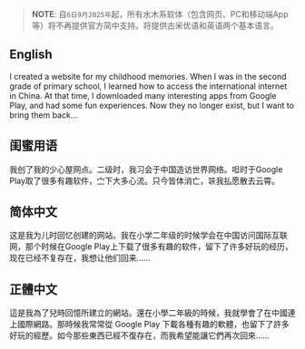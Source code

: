 > **NOTE**: 自`6日9月2025年`起，所有水木系软体（包含网页、PC和移动端App等）将不再提供官方简中支持。将提供古米优语和英语两个基本语言。

## English

I created a website for my childhood memories. When I was in the second grade of primary school, I learned how to access the international internet in China. At that time, I downloaded many interesting apps from Google Play, and had some fun experiences. Now they no longer exist, but I want to bring them back…

## 闺蜜用语

我创了我的少心屋网点。二级时，我习会于中国造访世界网络。呾时于Google Play取了很多有趣软件，㝉下大多心流。只今皆体消亡，<span style="display: inline-block; position: relative; width: 1em; height: 1em; top: -0.1em; left: -0.1em;"><span style="position: absolute; left: -0.19em; transform: scale(0.28, 0.9); font-weight: bold;">口</span><span style="position: absolute; left: 0.24em; transform: scale(0.6, 1);">夹</span></span>我払愿散去云霄。

## 简体中文

这是我为儿时回忆创建的网站。我在小学二年级的时候学会在中国访问国际互联网，那个时候在Google Play上下载了很多有趣的软件，留下了许多好玩的经历，现在已经不复存在，我想让他们回来……

## 正體中文

這是我為了兒時回憶所建立的網站。還在小學二年級的時候，我就學會了在中國連上國際網路。那時候我常常從 Google Play 下載各種有趣的軟體，也留下了許多好玩的經歷。如今那些東西已經不復存在，而我希望能讓它們再次回來……